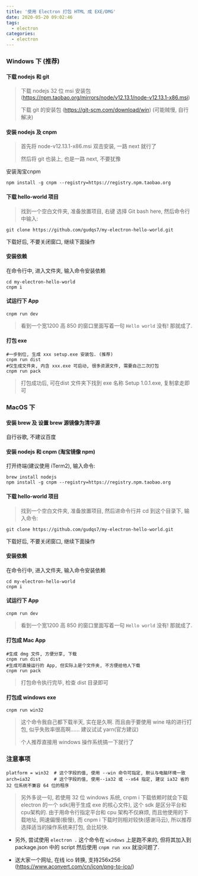 ```yaml
---
title: '使用 Electron 打包 HTML 成 EXE/DMG'
date: 2020-05-20 09:02:46
tags: 
  - electron
categories: 
  - electron
---
```


### Windows 下 (推荐) 

#### 下载 nodejs 和 git

> 下载 nodejs 32 位 msi 安装包 (https://npm.taobao.org/mirrors/node/v12.13.1/node-v12.13.1-x86.msi)
>
> 下载 git 的安装包 (https://git-scm.com/download/win) (可能贼慢, 自行解决)

#### 安装 nodejs 及 cnpm

> 首先将 node-v12.13.1-x86.msi 双击安装, 一路 next 就行了
>
> 然后将 git 也装上, 也是一路 next, 不要犹豫

安装淘宝cnpm

```shell
npm install -g cnpm --registry=https://registry.npm.taobao.org
```

#### 下载 hello-world 项目

>  找到一个空白文件夹, 准备放置项目, 右键 选择 Git bash here, 然后命令行中输入: 

```shell
git clone https://github.com/gudqs7/my-electron-hello-world.git
```

下载好后, 不要关闭窗口, 继续下面操作

#### 安装依赖

在命令行中, 进入文件夹, 输入命令安装依赖

```shell
cd my-electron-hello-world
cnpm i
```

#### 试运行下 App

```shell
cnpm run dev
```

> 看到一个宽1200 高 850 的窗口里面写着一句 `Hello world` 没有! 那就成了.

#### 打包 exe

```shell
#一步到位, 生成 xxx setup.exe 安装包. (推荐)
cnpm run dist
#仅生成文件夹, 内含 xxx.exe 可启动, 很多资源文件, 需要自己二次打包
cnpm run pack
```

> 打包成功后, 可在dist 文件夹下找到 exe 名称 Setup 1.0.1.exe, 复制拿走即可





### MacOS 下

#### 安装 brew 及 设置 brew 源镜像为清华源

自行谷歌, 不建议百度

#### 安装 nodejs 和 cnpm (淘宝镜像 npm)

打开终端(建议使用 iTerm2), 输入命令: 

```shell
brew install nodejs
npm install -g cnpm --registry=https://registry.npm.taobao.org
```

#### 下载 hello-world 项目

>  找到一个空白文件夹, 准备放置项目, 然后进命令行并 cd 到这个目录下, 输入命令: 

```shell
git clone https://github.com/gudqs7/my-electron-hello-world.git
```

下载好后, 不要关闭窗口, 继续下面操作

#### 安装依赖

在命令行中, 进入文件夹, 输入命令安装依赖

```shell
cd my-electron-hello-world
cnpm i
```

#### 试运行下 App

```shell
cnpm run dev
```

> 看到一个宽1200 高 850 的窗口里面写着一句 `Hello world` 没有! 那就成了.

#### 打包成 Mac App

```shell
#生成 dmg 文件, 方便分享, 下载
cnpm run dist
#生成可直接运行的 App, 但实际上是个文件夹, 不方便给他人下载
cnpm run pack
```

> 打包命令执行完毕, 检查 dist 目录即可

#### 打包成 windows exe

```shell
cnpm run win32
```

> 这个命令我自己都下载半天, 实在是久啊. 而且由于要使用 wine 啥的进行打包, 似乎失败率很高啊...... 建议试试 yarn(官方建议)
>
> 个人推荐直接用 windows 操作系统搞一下就行了



### 注意事项

```shell
platform = win32  # 这个字段的值, 使用 --win 命令可指定, 默认与电脑环境一致
arch=ia32         # 这个字段的值, 使用--ia32 或 --x64 指定, 建议 ia32 省的 32 位系统不兼容 64 位的程序
```

> 另外多说一句, 若使用 32 位 windows 系统, cnpm i 下载依赖时就会下载 electron 的一个 sdk(用于生成 exe 的核心文件), 这个 sdk 是区分平台和cpu架构的. 由于用命令行指定平台和 cpu 架构不仅麻烦, 而且他使用的下载地址, 网速偏慢(极慢), 而 cnpm i 下载时则相对较快(感谢马云), 所以推荐选择适当的操作系统来打包, 会比较快.

- 另外, 尝试使用 `electron .` 这个命令在 `windows` 上是跑不来的, 但将其加入到 package.json 中的 script 然后使用 `cnpm run xxx` 就没问题了.

- 送大家一个网址, 在线 ico 转换, 支持256x256 (https://www.aconvert.com/cn/icon/png-to-ico/)